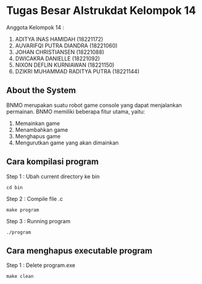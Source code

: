 # Tugas Besar Alstrukdat Kelompok 14
Anggota Kelompok 14 : 
1. ADITYA INAS HAMIDAH (18221172)
2. AUVARIFQI PUTRA DIANDRA (18221060)
3. JOHAN CHRISTIANSEN (18221088)
4. DWICAKRA DANIELLE (18221092)
5. NIXON DEFLIN KURNIAWAN (18221150)
6. DZIKRI MUHAMMAD RADITYA PUTRA (18221144)

## About the System

BNMO merupakan suatu robot game console yang dapat menjalankan permainan. BNMO memiliki beberapa fitur utama, yaitu:
1. Memainkan game
2. Menambahkan game
3. Menghapus game
4. Mengurutkan game yang akan dimainkan

## Cara kompilasi program

Step 1 : Ubah current directory ke bin
```
cd bin
```

Step 2 : Compile file .c
```
make program
```

Step 3 : Running program
```
./program
```

## Cara menghapus executable program

Step 1 : Delete program.exe
```
make clean
```
